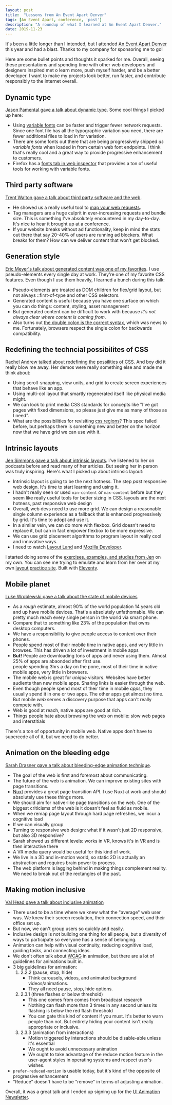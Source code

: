 ```yaml
---
layout: post
title:  "Lessons from An Event Apart Denver"
tags: [An Event Apart, conference, 'post']
description: "A roundup of what I learned at An Event Apart Denver."
date: 2019-11-23
---
```


It's been a little longer than I intended, but I attended [An Event Apart Denver](https://aneventapart.com/event/denver-2019) this year and had a blast. Thanks to my company for sponsoring me to go! 

Here are some bullet points and thoughts it sparked for me. Overall, seeing these presentations and spending time with other web developers and designers inspired met o learn more, push myself harder, and be a better developer. I want to make my projects look better, run faster, and contribute responsibly to the internet overall. 

## Dynamic type

[Jason Pamental gave a talk about dynamic type](https://aneventapart.com/event/denver-2019#s17249). Some cool things I picked up here: 

* Using [variable fonts](https://v-fonts.com/) can be faster and trigger fewer network requests. Since one font file has all the typographic variation you need, there are fewer additional files to load in for variation. 
* There are some fonts out there that are being progressively shipped *as variable fonts* when loaded in from certain web font endpoints. I think that's really cool and a great way to provide progressive enhancement to customers. 
* Firefox has a [fonts tab in web inspector](https://developer.mozilla.org/en-US/docs/Tools/Page_Inspector/How_to/Edit_fonts) that provides a ton of useful tools for working with variable fonts. 

## Third party software 

[Trent Walton gave a talk about third party software and the web](https://aneventapart.com/event/denver-2019#s17395).

* He showed us a really useful tool to [map your web requests](http://requestmap.webperf.tools/). 
* Tag managers are a huge culprit in ever-increasing requests and bundle size. This is something I've absolutely encountered in my day-to-day. It's nice to hear it brought up at a conference.
* If your website breaks without ad functionality, keep in mind the stats out there that say 20-40% of users are running ad blockers. What breaks for them? How can we deliver content that won't get blocked. 

## Generation style

[Eric Meyer's talk about generated content was one of my favorites](https://aneventapart.com/event/denver-2019#s16758). I use pseudo-elements every single day at work. They're one of my favorite CSS features. Even though I use them heavily, I learned a bunch during this talk:

* Pseudo-elements are treated as DOM children for flex/grid layout, but not always ::first-of-type and other CSS selectors.
* Generated content is useful because you have one surface on which you can do things: content, styling, asset management
* But generated content can be difficult to work with because *it's not always clear where content is coming from*. 
* Also turns out [the double colon is the correct syntax](https://www.w3schools.com/CSS/css_pseudo_elements.asp), which was news to me. Fortunately, browsers respect the single colon for backwards compatibility.

## Redefining the techncial possibilites of CSS 

[Rachel Andrew talked about redefining the possilities of CSS](https://aneventapart.com/event/denver-2019#s16765). And boy did it really blow me away. Her demos were really something else and made me think about: 

* Using scroll-snapping, view units, and grid to create screen experiences that behave like an app.
* Using multi-col layout that smartly regenerated itself like physical media might. 
* We can look to print media CSS standards for concepts like "I've got pages with fixed dimensions, so please just give me as many of those as I need". 
* What are the possibilities for revisiting [css regions](https://webplatform.github.io/docs/tutorials/css-regions/)? This spec failed before, but perhaps there is something new and better on the horizon now that we have grid we can use with it. 

## Intrinsic layouts

[Jen Simmons gave a talk about intrinsic layouts](https://aneventapart.com/event/denver-2019#s16751). I've listened to her on podcasts before and read many of her articles. But seeing her in person was truly inspiring. Here's what I picked up about intrinsic layout:


* Intrinsic layout is going to be the next hotness. The step *past* responsive web design. It's time to start learning and using it. 
* I hadn't really seen or used `min-content` or `max-content` before but they seem like really useful tools for better sizing in CSS.
 layouts are the next hotness, past responsive web design
* Overall, web devs need to use more grid. We can design a reasonable single column experience as a fallback that is enhanced progressively by grid. It's time to adopt and use it. 
* In a similar vein, we can do more with flexbox. Grid doesn't need to replace it, but can in fact empower flexbox to be more expressive.
* We can use grid placement algorithms to program layout in really cool and innovative ways. 
* I need to watch [Layout Land](https://www.layout.land/) and [Mozilla Developer](https://www.youtube.com/MozillaDeveloper). 

I started doing some of the [exercises, examples, and studies from Jen](https://labs.jensimmons.com/) on my own. You can see me trying to emulate and learn from her over at my own [layout practice site](https://ogden-studios-layout-practice.netlify.com). Built with [Eleventy](https://www.11ty.io/).

## Mobile planet 

[Luke Wroblewski gave a talk about the state of mobile devices](https://aneventapart.com/event/denver-2019#s16753)

* As a *rough* estimate, almost 90% of the world population 14 years old and up have mobile devices. That's a absolutely unfathomable. We can pretty much reach every single person in the world via smart phone. 
* Compare that to something like 23% of the population that owns desktop computers. 
* We have a responsibility to give people access to content over their phones. 
* People spend most of their mobile time in native apps, and very little in browses. This has driven a lot of investment in mobile apps
* **But!** People are downloading tons of apps and never using them. Almost 25% of apps are abaonded after first use.  
people spending 3hrs a day on the pone, most of their time in native mobile apps, very little in browsers. 
* The mobile web is great for *unique* visitors. Websites have better audients than new mobile apps. Sharing links is easier through the web. 
* Even though people spend most of their time in mobile *apps*, they usually spend it in one or two apps. The other apps get almost no time. But mobile *web* serves a discovery purpose that apps can't really compete with. 
* Web is good at reach, native apps are good at rich. 
* Things people hate about browsing the web on mobile: slow web pages and interstitials

There's a ton of opportunity in mobile web. Native apps don't have to supercede all of it, but we need to do better. 

## Animation on the bleeding edge 

[Sarah Drasner gave a talk about bleeding-edge animation technique](https://aneventapart.com/event/denver-2019#s16731).

* The goal of the web is first and foremost about communicating. 
* The future of the web is animation. We can improve existing sites with page transitions.
* [Nuxt](https://nuxtjs.org/) provides a great page transition API. I use Nuxt at work and should absolutely use these things more. 
* We should aim for native-like page transitions on the web. One of the biggest criticisms of the web is it doesn't feel as fluid as mobile. 
* When we remap page layout through hard page refreshes, we incur a cognitive load
* If we can visually group 
* Turning to responsive web design: what if it wasn't just 2D responsive, but also 3D responsive?
* Sarah showed us different levels: works in VR, knows it's in VR and is then interactive there
* A VR media query would be useful for this kind of work. 
* We live in a 3D and in-motion world, so static 2D is actually an abstraction and requires brain power to process. 
* The web platform is lagging behind in making things complement reality. We need to break out of the rectangles of the past. 

## Making motion inclusive 

[Val Head gave a talk about inclusive animation](https://aneventapart.com/event/denver-2019#s16733)

* There used to be a time where we knew what the "average" web user was. We knew their screen resolution, their connection speed, and their office set up. 
* But now, we can't group users so quickly and easily. 
* Inclusive design is not building one thing for all people, but a diversity of ways to participate so everyone has a sense of belonging. 
* Animation can help with visual continuity, reducing cognitive load, guiding tasks, and connecting ideas. 
* We don't often talk about [WCAG](https://www.w3.org/TR/WCAG21/) in animation, but there are a lot of guidelines for animations built in. 
* 3 big guidelines for animation:
    1. 2.2.2 (pause, stop, hide)
        - Think carousels, videos, and animated background videos/animations.
        - They all need pause, stop, hide options.
    2. 2.3.1 (three flashes or below threshold)
        - This one comes from comes from broadcast research 
        - Nothing can flash more than 3 times in any second unless its flashing is below the red flash threshold 
        - You can gate this kind of content if you must. It's better to warn people than not. But entirely hiding your content isn't really appropriate or inclusive. 
    3. 2.3.3 (animation from interactions)
        - Motion triggered by interactions should be disable-able unless it's essential 
        - We ought to avoid unnecessary animation 
        - We ought to take advantage of the reduce motion feature in the user-agent styles in operating systems and respect user's wishes. 
* `prefer-reduced-motion` is usable today, but it's kind of the opposite of progressive enhancement
* "Reduce" doesn't have to be "remove" in terms of adjusting animation.

Overall, it was a great talk and I ended up signing up for the [UI Animation Newsletter](https://uianimationnewsletter.com/).